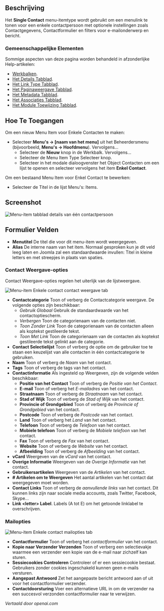 <!-- Filename: Help4.x:Menu_Item:_Single_Contact  / Display title: Enkel Contact -->

## Beschrijving

Het **Single Contact** menu-itemtype wordt gebruikt om een menulink te tonen voor een enkele 
contactpersoon met optionele instellingen zoals Contactgegevens, Contactformulier en filters voor 
e-mailonderwerp en bericht.

### Gemeenschappelijke Elementen

Sommige aspecten van deze pagina worden behandeld in afzonderlijke Help-artikelen:

* [Werkbalken](jdocmanual?article=help/common-elements/toolbars).
* [Het Details Tabblad](jdocmanual?article=help/menu-items-common/menu-item-details).
* [Het Link Type Tabblad](jdocmanual?article=help/menu-items-common/menu-item-link-type).
* [Het Paginaweergave Tabblad](jdocmanual?article=help/menu-items-common/menu-item-page-display).
* [Het Metadata Tabblad](jdocmanual?article=help/menu-items-common/menu-item-metadata).
* [Het Associaties Tabblad](jdocmanual?article=help/common-elements/edit-associations).
* [Het Module Toewijzing Tabblad](jdocmanual?article=help/menu-items-common/menu-item-module-assignment).

## Hoe Te Toegangen

Om een nieuw Menu Item voor Enkele Contacten te maken:

- Selecteer **Menu's → \[naam van het menu\]** uit het Beheerdersmenu
  (bijvoorbeeld, **Menu's → Hoofdmenu**). Vervolgens...
  - Selecteer de **Nieuw** knop in de Werkbalk. Vervolgens...
  - Selecteer de Menu Item Type Selecteer knop.
  - Selecteer in het modale dialoogvenster het Object Contacten om een lijst te openen en
    selecteer vervolgens het item **Enkel Contact**.

Om een bestaand Menu Item voor Enkel Contact te bewerken:

- Selecteer de Titel in de lijst Menu's: Items.

## Screenshot

![Menu-item tabblad details van één contactpersoon](../../../nl/images/menu-items/contacts-single-contact-details-tab.png)

## Formulier Velden

- **Menutitel** De titel die voor dit menu-item wordt weergegeven.
- **Alias** De interne naam van het item. Normaal gesproken kun je dit
  veld leeg laten en Joomla zal een standaardwaarde invullen: Titel in kleine letters en
  met streepjes in plaats van spaties.

### Contact Weergave-opties

Contact Weergave-opties regelen het uiterlijk van de lijstweergave.

![Menu-item Enkele contact contact weergave tab](../../../nl/images/menu-items/contacts-single-contact-contact-display-options-tab.png)

- **Contactcategorie** Toon of verberg de Contactcategorie weergave. 
    De volgende opties zijn beschikbaar:
    - *Gebruik Globaal* Gebruik de standaardwaarde van het contactoptiescherm.
    - *Verbergen* Toon de categorienaam van de contacten niet.
    - *Toon Zonder Link* Toon de categorienaam van de contacten alleen als koptekst gestileerde
      tekst.
    - *Toon Met Link* Toon de categorienaam van de contacten als koptekst gestileerde tekst
      gelinkt aan de categorie.
- **Contact Selectielijst** Toon of verberg de optie om de gebruiker toe te staan een 
  keuzelijst van alle contacten in één contactcategorie te gebruiken.
- **Naam** Toon of verberg de *Naam* van het contact.
- **Tags** Toon of verberg de tags van het contact.
- **Contactinformatie** Als ingesteld op Weergeven, zijn de volgende velden beschikbaar:
  - **Positie van het Contact** Toon of verberg de *Positie van het Contact*.
  - **E-mail** Toon of verberg het *E-mailadres* van het contact.
  - **Straatnaam** Toon of verberg de *Straatnaam* van het contact.
  - **Stad of Wijk** Toon of verberg de *Stad of Wijk* van het contact.
  - **Provincie of Grondgebied** Toon of verberg de *Provincie of Grondgebied* van het contact.
  - **Postcode** Toon of verberg de *Postcode* van het contact.
  - **Land** Toon of verberg het *Land* van het contact.
  - **Telefoon** Toon of verberg de *Telefoon* van het contact.
  - **Mobiele telefoon** Toon of verberg de *Mobiele telefoon* van het contact.
  - **Fax** Toon of verberg de *Fax* van het contact.
  - **Website** Toon of verberg de *Website* van het contact.
  - **Afbeelding** Toon of verberg de *Afbeelding* van het contact.
- **vCard** Weergeven van de *vCard* van het contact.
- **Overige Informatie** Weergeven van de *Overige Informatie* van het contact.
- **Gebruikersartikelen** Weergeven van de *Artikelen* van het contact.
- **\# Artikelen om te Weergeven** Het aantal artikelen van het contact dat weergegeven moet worden.
- **Contact Links** Toon of verberg de *aanvullende links* van het contact. Dit kunnen
  links zijn naar sociale media accounts, zoals Twitter, Facebook, Skype...
- **Link \<letter\> Label**. Labels (A tot E) om het getoonde
  linklabel te overschrijven.

### Mailopties

![Menu-item Enkele contact mailopties tab](../../../nl/images/menu-items/contacts-single-contact-mail-options-tab.png)

- **Contactformulier** Toon of verberg het *contactformulier* van het contact.
- **Kopie naar Verzender Verzenden** Toon of verberg een
  selectievakje waarmee een verzender een kopie van de e-mail naar zichzelf kan sturen.
- **Sessiecookies Controleren** Controleer of er een sessiecookie bestaat. Gebruikers zonder
  cookies ingeschakeld kunnen geen e-mails versturen.
- **Aangepast Antwoord** Zet het aangepaste bericht antwoord aan of uit voor het contactformulier
  verzender.
- **Contactdoorsturing** Voer een alternatieve URL in om de verzender na een succesvol
  verzonden contactformulier naar te verwijzen.

*Vertaald door openai.com*

